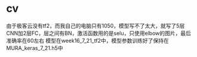 # cv
由于极客云没有tf2，而我自己的电脑只有1050，模型写不了太大，就写了5层CNN加2层FC，层之间有BN，激活函数用的是selu，只使用elbow的图片，最后准确率在60左右
模型在week16_7_21_tf2中，模型参数训练好了保持在MURA_keras_7_21.h5中
